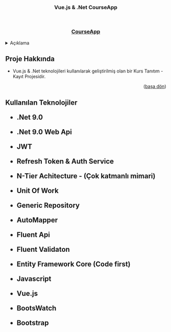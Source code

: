 <a name="readme-top"></a>





<!-- PROJECT LOGO -->
<br />

<div align="center">
  <h3 align="center">Vue.js & .Net CourseApp</h3>
  <br>
  <h3> <a href=""> CourseApp</a> </h3> 
</div>



<!-- TABLE OF CONTENTS -->
<details>
  <summary>Açıklama</summary>
  <ol>
    <li>
      <a href="#Proje-Hakkinda">Proje Hakkında</a>
    </li>
    <li>
      <a href="#teknolojiler">Kullanılan Teknolojiler </a>
    </li>
      </ol>
</details>



<!-- ABOUT THE PROJECT -->
<h2 id="Proje-Hakkinda"> Proje Hakkında </h2>

 <!-- <img src ="https://github.com/mberkayakardev/ResumePage/blob/master/%C4%B0%C3%A7erik/Resimler/welcome.png?raw=true" > -->
 



* Vue.js & .Net teknolojileri kullanılarak geliştirilmiş olan bir Kurs Tanıtım - Kayıt  Projesidir. 

<p align="right">(<a href="#readme-top">başa dön</a>)</p>


<h2 id="teknolojiler"> Kullanılan Teknolojiler </id>

* .Net 9.0

* .Net 9.0 Web Api

* JWT

* Refresh Token & Auth Service 

* N-Tier Achitecture - (Çok katmanlı mimari)

* Unit Of Work

* Generic Repository

* AutoMapper

* Fluent Api

* Fluent Validaton

* Entity Framework Core (Code first)

* Javascript

* Vue.js   

* BootsWatch

* Bootstrap



<!-- <img src ="https://github.com/mberkayakardev/ResumePage/blob/master/%C4%B0%C3%A7erik/Resimler/Resume.png?raw=true" >
 <img src ="https://github.com/mberkayakardev/ResumePage/blob/master/%C4%B0%C3%A7erik/Resimler/Projects.png?raw=true" >
 <img src ="https://github.com/mberkayakardev/ResumePage/blob/master/%C4%B0%C3%A7erik/Resimler/detail.png?raw=true" >
 <img src ="https://github.com/mberkayakardev/ResumePage/blob/master/%C4%B0%C3%A7erik/Resimler/notfoundpage.png?raw=true" >
 <img src ="https://github.com/mberkayakardev/ResumePage/blob/master/%C4%B0%C3%A7erik/Resimler/login.png?raw=true" >
 <img src ="https://github.com/mberkayakardev/ResumePage/blob/master/%C4%B0%C3%A7erik/Resimler/last.png?raw=true" >
 <img src ="https://github.com/mberkayakardev/ResumePage/blob/master/%C4%B0%C3%A7erik/Resimler/1.png?raw=true" >
<img src ="https://github.com/mberkayakardev/ResumePage/blob/master/%C4%B0%C3%A7erik/Resimler/2.png?raw=true" >
<img src ="https://github.com/mberkayakardev/ResumePage/blob/master/%C4%B0%C3%A7erik/Resimler/3.png?raw=true" >
<img src ="https://github.com/mberkayakardev/ResumePage/blob/master/%C4%B0%C3%A7erik/Resimler/4.png?raw=true" > -->